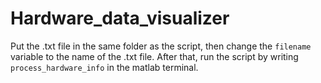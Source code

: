 # Hardware_data_visualizer

Put the .txt file in the same folder as the script, then change the `filename` variable to the name of the .txt file. After that, run the script by writing `process_hardware_info` in the matlab terminal.
